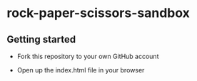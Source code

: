 # rock-paper-scissors-sandbox

## Getting started

- Fork this repository to your own GitHub account

- Open up the index.html file in your browser

